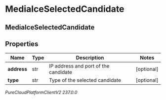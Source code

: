 # MediaIceSelectedCandidate

## MediaIceSelectedCandidate

## Properties

|Name | Type | Description | Notes|
|------------ | ------------- | ------------- | -------------|
| **address** | str | IP address and port of the candidate | [optional] |
| **type** | str | Type of the selected candidate | [optional] |



_PureCloudPlatformClientV2 237.0.0_
